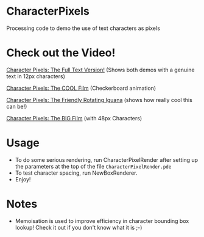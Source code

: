 # CharacterPixels
Processing code to demo the use of text characters as pixels
# Check out the Video!

[Character Pixels: The Full Text Version!](https://youtu.be/rrVtNiJrFVA)  (Shows both demos with a genuine text in 12px characters)

[Character Pixels: The COOL Film](https://youtu.be/D1C81xTckc4) (Checkerboard animation)

[Character Pixels: The Friendly Rotating Iguana](https://youtu.be/krbMmw7lCLs) (shows how really cool this can be!)

[Character Pixels: The BIG Film](https://youtu.be/enDxRxBbZ-4) (with 48px Characters)


# Usage
- To do some serious rendering, run CharacterPixelRender after setting up the parameters at the top of the file `CharacterPixelRender.pde`
- To test character spacing, run NewBoxRenderer.
- Enjoy!

# Notes
- Memoisation is used to improve efficiency in character bounding box lookup! Check it out if you don't know what it is ;-)

